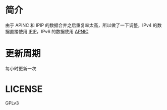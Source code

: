 # 简介
由于 APINC 和 IPIP 的数据合并之后重复率太高，所以做了一下调整，IPv4 的数据直接使用 [IPIP](https://github.com/17mon/china_ip_list/)，IPv6 的数据使用 [APNIC](https://ftp.apnic.net/apnic/stats/apnic/delegated-apnic-latest)

# 更新周期
每小时更新一次

# LICENSE
GPLv3

